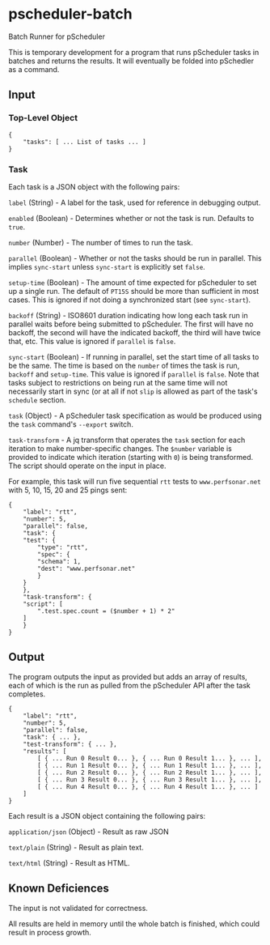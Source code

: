 # pscheduler-batch
Batch Runner for pScheduler

This is temporary development for a program that runs pScheduler tasks
in batches and returns the results.  It will eventually be folded into
pSchedler as a command.

## Input

### Top-Level Object

```
{
    "tasks": [ ... List of tasks ... ]
}
```

### Task

Each task is a JSON object with the following pairs:

`label` (String) - A label for the task, used for reference in debugging output.

`enabled` (Boolean) - Determines whether or not the task is run.  Defaults to `true`.

`number` (Number) - The number of times to run the task.

`parallel` (Boolean) - Whether or not the tasks should be run in
parallel.  This implies `sync-start` unless `sync-start` is explicitly
set `false`.

`setup-time` (Boolean) - The amount of time expected for pScheduler to
set up a single run.  The default of `PT15S` should be more than
sufficient in most cases.  This is ignored if not doing a synchronized
start (see `sync-start`).

`backoff` (String) - ISO8601 duration indicating how long each task
run in parallel waits before being submitted to pScheduler.  The first
will have no backoff, the second will have the indicated backoff, the
third will have twice that, etc.  This value is ignored if `parallel`
is `false`.

`sync-start` (Boolean) - If running in parallel, set the start time of
all tasks to be the same.  The time is based on the `number` of times
the task is run, `backoff` and `setup-time`.  This value is ignored if
`parallel` is `false`.  Note that tasks subject to restrictions on
being run at the same time will not necessarily start in sync (or at
all if not `slip` is allowed as part of the task's `schedule` section.

`task` (Object) - A pScheduler task specification as would be produced
using the `task` command's `--export` switch.

`task-transform` - A jq transform that operates the `task` section for
each iteration to make number-specific changes.  The `$number`
variable is provided to indicate which iteration (starting with `0`)
is being transformed.  The script should operate on the input in
place.


For example, this task will run five sequential `rtt` tests to
`www.perfsonar.net` with 5, 10, 15, 20 and 25 pings sent:

```
{
    "label": "rtt",
    "number": 5,
    "parallel": false,
    "task": {
	"test": {
	    "type": "rtt",
	    "spec": {
		"schema": 1,
		"dest": "www.perfsonar.net"
	    }
	}
    },
    "task-transform": {
	"script": [
	    ".test.spec.count = ($number + 1) * 2"
	]
    }
}
```

## Output

The program outputs the input as provided but adds an array of
results, each of which is the run as pulled from the pScheduler API
after the task completes.

```
{
    "label": "rtt",
    "number": 5,
    "parallel": false,
    "task": { ... },
    "test-transform": { ... },
    "results": [
        [ { ... Run 0 Result 0... }, { ... Run 0 Result 1... }, ... ],
        [ { ... Run 1 Result 0... }, { ... Run 1 Result 1... }, ... ],
        [ { ... Run 2 Result 0... }, { ... Run 2 Result 1... }, ... ],
        [ { ... Run 3 Result 0... }, { ... Run 3 Result 1... }, ... ],
        [ { ... Run 4 Result 0... }, { ... Run 4 Result 1... }, ... ]
    ]
}
```

Each result is a JSON object containing the following pairs:

`application/json` (Object) - Result as raw JSON

`text/plain` (String) - Result as plain text.

`text/html` (String) - Result as HTML.


## Known Deficiences

The input is not validated for correctness.

All results are held in memory until the whole batch is finished,
which could result in process growth.
